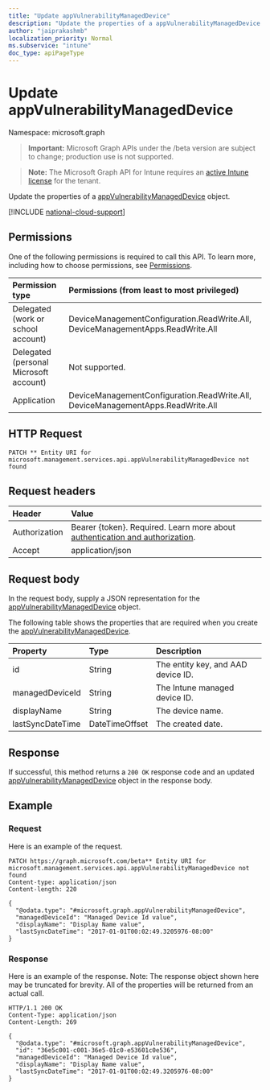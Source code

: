 ```yaml
---
title: "Update appVulnerabilityManagedDevice"
description: "Update the properties of a appVulnerabilityManagedDevice object."
author: "jaiprakashmb"
localization_priority: Normal
ms.subservice: "intune"
doc_type: apiPageType
---
```


# Update appVulnerabilityManagedDevice

Namespace: microsoft.graph

> **Important:** Microsoft Graph APIs under the /beta version are subject to change; production use is not supported.

> **Note:** The Microsoft Graph API for Intune requires an [active Intune license](https://go.microsoft.com/fwlink/?linkid=839381) for the tenant.

Update the properties of a [appVulnerabilityManagedDevice](../resources/intune-partnerintegration-appvulnerabilitymanageddevice.md) object.

[!INCLUDE [national-cloud-support](../../includes/all-clouds.md)]

## Permissions
One of the following permissions is required to call this API. To learn more, including how to choose permissions, see [Permissions](/graph/permissions-reference).

|Permission type|Permissions (from least to most privileged)|
|:---|:---|
|Delegated (work or school account)|DeviceManagementConfiguration.ReadWrite.All, DeviceManagementApps.ReadWrite.All|
|Delegated (personal Microsoft account)|Not supported.|
|Application|DeviceManagementConfiguration.ReadWrite.All, DeviceManagementApps.ReadWrite.All|

## HTTP Request
<!-- {
  "blockType": "ignored"
}
-->
``` http
PATCH ** Entity URI for microsoft.management.services.api.appVulnerabilityManagedDevice not found
```

## Request headers
|Header|Value|
|:---|:---|
|Authorization|Bearer {token}. Required. Learn more about [authentication and authorization](/graph/auth/auth-concepts).|
|Accept|application/json|

## Request body
In the request body, supply a JSON representation for the [appVulnerabilityManagedDevice](../resources/intune-partnerintegration-appvulnerabilitymanageddevice.md) object.

The following table shows the properties that are required when you create the [appVulnerabilityManagedDevice](../resources/intune-partnerintegration-appvulnerabilitymanageddevice.md).

|Property|Type|Description|
|:---|:---|:---|
|id|String|The entity key, and AAD device ID.|
|managedDeviceId|String|The Intune managed device ID.|
|displayName|String|The device name.|
|lastSyncDateTime|DateTimeOffset|The created date.|



## Response
If successful, this method returns a `200 OK` response code and an updated [appVulnerabilityManagedDevice](../resources/intune-partnerintegration-appvulnerabilitymanageddevice.md) object in the response body.

## Example

### Request
Here is an example of the request.
``` http
PATCH https://graph.microsoft.com/beta** Entity URI for microsoft.management.services.api.appVulnerabilityManagedDevice not found
Content-type: application/json
Content-length: 220

{
  "@odata.type": "#microsoft.graph.appVulnerabilityManagedDevice",
  "managedDeviceId": "Managed Device Id value",
  "displayName": "Display Name value",
  "lastSyncDateTime": "2017-01-01T00:02:49.3205976-08:00"
}
```

### Response
Here is an example of the response. Note: The response object shown here may be truncated for brevity. All of the properties will be returned from an actual call.
``` http
HTTP/1.1 200 OK
Content-Type: application/json
Content-Length: 269

{
  "@odata.type": "#microsoft.graph.appVulnerabilityManagedDevice",
  "id": "36e5c001-c001-36e5-01c0-e53601c0e536",
  "managedDeviceId": "Managed Device Id value",
  "displayName": "Display Name value",
  "lastSyncDateTime": "2017-01-01T00:02:49.3205976-08:00"
}
```